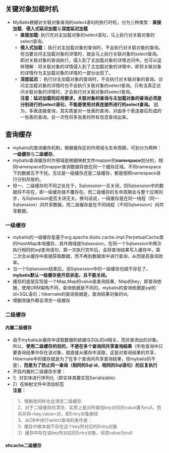 ## 关键对象加载时机
* MyBatis根据对关联对象查询的select语句的执行时机，分为三种类型：**直接加载**、**侵入式延迟加载**与**深度延迟加载**
  *  **直接加载:** 执行完对主加载对象的select语句，马上执行对关联对象的select查询。
  *  **侵入式加载：** 执行对主加载对象的查询时，不会执行对关联对象的查询。但当要访问主加载对象的详情时，就会马上执行关联对象的select查询。即对关联对象的查询执行，侵入到了主加载对象的详情访问中。也可以这样理解：将关联对象的详情侵入到了主加载对象的详情中，即将关联对象的详情作为主加载对象的详情的一部分出现了。
  *  **深度延迟：** 执行对主加载对象的查询时，不会执行对关联对象的查询。访问主加载对象的详情时也不会执行关联对象的select查询。只有当真正访问关联对象的详情时，才会执行对关联对象的select查询。<br>
**注意：延迟加载的应用要求，关联对象的查询与主加载对象的查询必须是分别进行的select语句，不能是使用对表连接所进行的select查询。** 因为，多表连接查询，其实质是对一张表的查询，对由多个表连接后形成的一张表的查询。会一次性将多张表的所有信息查询出来。
## 查询缓存
* mybatis的查询缓存机制，根据缓存区的作用域与生命周期，可划分为两种：**一级缓存**与**二级缓存**。
* mybatis查询缓存的作用域是根据映射文件mapper的**namespace**划分的，相同namespace的mapper查询数据存放在同一个缓存区域。不同namespace下的数据互不干扰。无论是一级缓存还是二级缓存，都是按照namespace进行分别存放的。
* 但一、二级缓存的不同之处在于，Sqlsession一旦关闭，则Sqlsession中的数据将不存在，即一级缓存就不覆存在。而二级缓存的生命周期会与整个应用同步，与Sqlsession是否关闭无关。换句话说，一级缓存是在同一线程（同一Sqlsession）间共享数据，而二级缓存是在不同线程（不同Sqlsession）间共享数据。
### 一级缓存
* mybatis的一级缓存是基于org.apache.ibatis.cache.impl.PerpetualCache类的HashMap本地缓存，其作用域是Sqlsession。在同一个Sqlsession中两次执行相同的sql查询语句，第一次执行完毕后，会将查询结果写入缓存中，第二次会从缓存中直接获取数据，而不再到数据库中进行查询，从而提高查询效率。
* 当一个Sqlsession结束后，该Sqlsession中的一级缓存也就不存在了。**mybatis默认一级缓存是开启状态，且不能关闭。**
 * 缓存的底层实现是一个Map,Map的value是查询结果、Map的key，即查询依据，使用ORM架构不同，查询依据是不同的。mybatis的查询依据是sql的id+SQL语句；hibernate的查询依据是，查询结果对象的id。
 * 增删改操作都会清空一级缓存
### 二级缓存
#### 内置二级缓存
* 由于mybatis从缓存中读取数据的依据与SQL的id相关，而非查询出的对象。所以，**使用二级缓存的目的，不是在多个查询间共享查询结果**（所有查询中只要查询结果中存在该对象，就直接从缓存中读取，这是对查询结果的共享，Hibernate中的缓存就是为了在多个查询间共享查询结果，但mybatis的不是），**而是为了防止同一查询（相同的Sql id、相同的Sql语句）的反复执行**
* 开启内置的二级缓存步骤：
 *  1）对实体进行序列化（即实体类要实现Serializable）
 *  2）在映射文件中添加<cache/>标签<br>
**注意：**<br>
> 1、增删改同样也会清空二级缓存  
  2、对于二级缓存的清空，实质上是对所查找key对应的value置为null，而并非将<key,value>对，即Entry对象删除   
  3、从DB中进行select查询的条件是：<br>
  > 1）缓存中根本就不存在这个key所对应的Entry对象 <br>
  > 2）缓存中存在该key所对应的Entry对象，但其value为null
#### ehcache二级缓存
